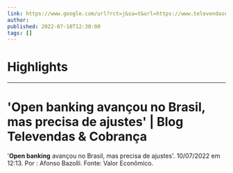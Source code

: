 ```yaml
---
link: https://www.google.com/url?rct=j&sa=t&url=https://www.televendasecobranca.com.br/credito/open-banking-avancou-no-brasil-mas-precisa-de-ajustes-133464/&ct=ga&cd=CAIyHzVmNjkxZDEzNTU2NWU1MTc6Y29tLmJyOnB0OkJSOkw&usg=AOvVaw33XfF2xJ7b9yJyO-Qgm3bN
author:  
published: 2022-07-10T12:30:00
tags: []
---
```

# Highlights


---
# &#39;<b>Open banking</b> avançou no Brasil, mas precisa de ajustes&#39; | Blog Televendas &amp; Cobrança
'**Open banking** avançou no Brasil, mas precisa de ajustes'. 10/07/2022 em 12:13. Por : Afonso Bazolli. Fonte: Valor Econômico.